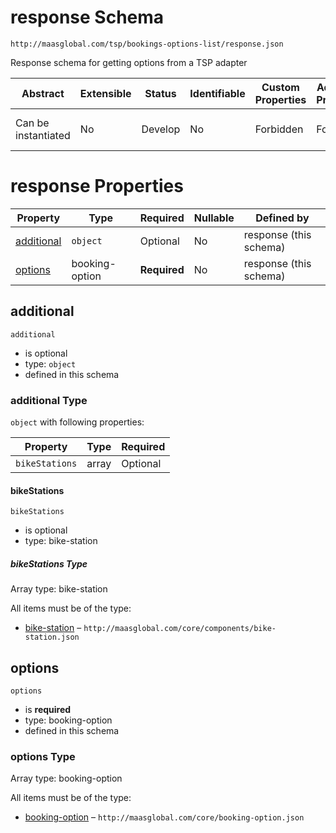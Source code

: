 # response Schema

```
http://maasglobal.com/tsp/bookings-options-list/response.json
```

Response schema for getting options from a TSP adapter

| Abstract            | Extensible | Status  | Identifiable | Custom Properties | Additional Properties | Defined In                                              |
| ------------------- | ---------- | ------- | ------------ | ----------------- | --------------------- | ------------------------------------------------------- |
| Can be instantiated | No         | Develop | No           | Forbidden         | Forbidden             | [tsp/booking-options-list/response.json](response.json) |

# response Properties

| Property                  | Type           | Required     | Nullable | Defined by             |
| ------------------------- | -------------- | ------------ | -------- | ---------------------- |
| [additional](#additional) | `object`       | Optional     | No       | response (this schema) |
| [options](#options)       | booking-option | **Required** | No       | response (this schema) |

## additional

`additional`

- is optional
- type: `object`
- defined in this schema

### additional Type

`object` with following properties:

| Property       | Type  | Required |
| -------------- | ----- | -------- |
| `bikeStations` | array | Optional |

#### bikeStations

`bikeStations`

- is optional
- type: bike-station

##### bikeStations Type

Array type: bike-station

All items must be of the type:

- [bike-station](../../core/components/bike-station.md) – `http://maasglobal.com/core/components/bike-station.json`

## options

`options`

- is **required**
- type: booking-option
- defined in this schema

### options Type

Array type: booking-option

All items must be of the type:

- [booking-option](../../core/booking-option.md) – `http://maasglobal.com/core/booking-option.json`
